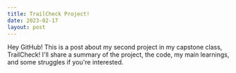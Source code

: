 ```yaml
---
title: TrailCheck Project!
date: 2023-02-17
layout: post
---
```


Hey GitHub! This is a post about my second project in my capstone class, TrailCheck! I'll share a summary of the project, the code, my main learnings, and some struggles if you're interested.
